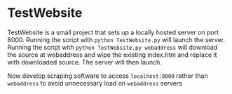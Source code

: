 # TestWebsite
TestWebsite is a small project that sets up a locally hosted server on port 8000.
Running the script with `python TestWebsite.py` will launch the server.
Running the script with `python TestWebsite.py webaddress` will download the source at webaddress and wipe the existing index.htm and replace it with downloaded source. The server will then launch.

Now develop scraping software to access `localhost:8000` rather than `webaddress` to avoid unnecessary load on `webaddress` servers

